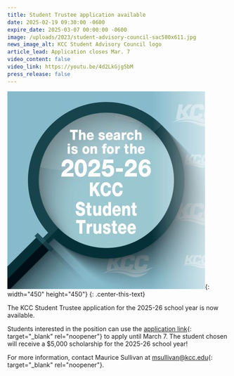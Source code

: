 ```yaml
---
title: Student Trustee application available
date: 2025-02-19 09:30:00 -0600
expire_date: 2025-03-07 00:00:00 -0600
image: /uploads/2023/student-advisory-council-sac580x611.jpg
news_image_alt: KCC Student Advisory Council logo
article_lead: Application closes Mar. 7
video_content: false
video_link: https://youtu.be/4d2LkGjg5bM
press_release: false
---
```

![Apply to become the 2025-26 KCC Student Trustee](/uploads/2023/studenttrustee2025-450x450.jpg "Apply to become the 2025-26 KCC Student Trustee"){: width="450" height="450"}
{: .center-this-text}

The KCC Student Trustee application for the 2025-26 school year is now available.

Students interested in the position can use the [application link](https://form.jotform.com/200476436597161 "Student Trustee application"){: target="_blank" rel="noopener"} to apply until March 7. The student chosen will receive a $5,000 scholarship for the 2025-26 school year!

For more information, contact Maurice Sullivan at [msullivan@kcc.edu](mailto:msullivan@kcc.edu "Email Maurice Sullivan"){: target="_blank" rel="noopener"}.
